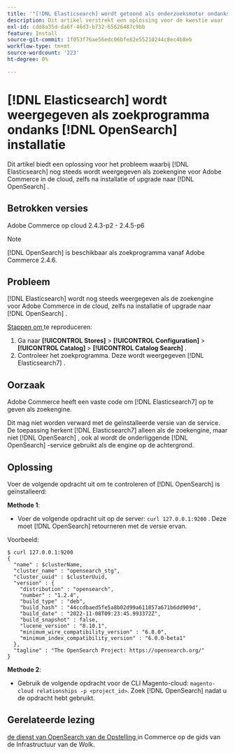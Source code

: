 ```yaml
---
title: '"[!DNL Elasticsearch] wordt getoond als onderzoeksmotor ondanks  [!DNL OpenSearch]  installatie'''
description: Dit artikel verstrekt een oplossing voor de kwestie waar  [!DNL Elasticsearch]  nog als onderzoeksmotor voor Adobe Commerce op wolk na het installeren of het bevorderen aan  [!DNL OpenSearch] wordt getoond.
exl-id: cdd8a35d-da6f-46d3-b732-65626487c9bb
feature: Install
source-git-commit: 1f053f76ae56edc06bfe82e55210244c8ec4b8eb
workflow-type: tm+mt
source-wordcount: '223'
ht-degree: 0%

---
```


# [!DNL Elasticsearch] wordt weergegeven als zoekprogramma ondanks [!DNL OpenSearch] installatie

Dit artikel biedt een oplossing voor het probleem waarbij [!DNL Elasticsearch] nog steeds wordt weergegeven als zoekengine voor Adobe Commerce in de cloud, zelfs na installatie of upgrade naar [!DNL OpenSearch] .

## Betrokken versies

Adobe Commerce op cloud 2.4.3-p2 - 2.4.5-p6

>[!NOTE]
>
>[!DNL OpenSearch] is beschikbaar als zoekprogramma vanaf Adobe Commerce 2.4.6.

## Probleem

[!DNL Elasticsearch] wordt nog steeds weergegeven als de zoekengine voor Adobe Commerce in de cloud, zelfs na installatie of upgrade naar [!DNL OpenSearch] .

<u> Stappen om </u> te reproduceren:

1. Ga naar **[!UICONTROL Stores]** > **[!UICONTROL Configuration]** > **[!UICONTROL Catalog]** > **[!UICONTROL Catalog Search]** .
1. Controleer het zoekprogramma. Deze wordt weergegeven [!DNL Elasticsearch7] .

## Oorzaak

Adobe Commerce heeft een vaste code om [!DNL Elasticsearch7] op te geven als zoekengine.

Dit mag niet worden verward met de geïnstalleerde versie van de service. De toepassing herkent [!DNL Elasticsearch7] alleen als de zoekengine, maar niet [!DNL OpenSearch] , ook al wordt de onderliggende [!DNL OpenSearch] -service gebruikt als de engine op de achtergrond.

## Oplossing

Voer de volgende opdracht uit om te controleren of [!DNL OpenSearch] is geïnstalleerd:

**Methode 1**:

* Voer de volgende opdracht uit op de server: `curl 127.0.0.1:9200` . Deze moet [!DNL OpenSearch] retourneren met de versie ervan.

Voorbeeld:

```
$ curl 127.0.0.1:9200
{
  "name" : $clusterName,
  "cluster_name" : "opensearch_stg",
  "cluster_uuid" : $clusterUuid,
  "version" : {
    "distribution" : "opensearch",
    "number" : "1.2.4",
    "build_type" : "deb",
    "build_hash" : "44ccdbaed5fe5a8b02d99a611857a671b6dd909d",
    "build_date" : "2022-11-08T09:23:45.993372Z",
    "build_snapshot" : false,
    "lucene_version" : "8.10.1",
    "minimum_wire_compatibility_version" : "6.8.0",
    "minimum_index_compatibility_version" : "6.0.0-beta1"
  },
  "tagline" : "The OpenSearch Project: https://opensearch.org/"
}
```

**Methode 2**:

* Gebruik de volgende opdracht voor de CLI Magento-cloud: `magento-cloud relationships -p <project_id>`. Zoek [!DNL OpenSearch] nadat u de opdracht hebt gebruikt.

## Gerelateerde lezing

[ de dienst van OpenSearch van de Opstelling ](https://experienceleague.adobe.com/docs/commerce-cloud-service/user-guide/configure/service/opensearch.html) in Commerce op de gids van de Infrastructuur van de Wolk.
